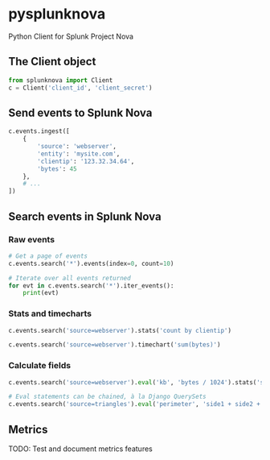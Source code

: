 # pysplunknova
Python Client for Splunk Project Nova

## The Client object
```python
from splunknova import Client
c = Client('client_id', 'client_secret')
```

## Send events to Splunk Nova
```python
c.events.ingest([
    {
        'source': 'webserver',
        'entity': 'mysite.com',
        'clientip': '123.32.34.64',
        'bytes': 45
    },
    # ...
])
```

## Search events in Splunk Nova
### Raw events
```python
# Get a page of events
c.events.search('*').events(index=0, count=10)

# Iterate over all events returned
for evt in c.events.search('*').iter_events():
    print(evt)
```
### Stats and timecharts
```python
c.events.search('source=webserver').stats('count by clientip')

c.events.search('source=webserver').timechart('sum(bytes)')
```
### Calculate fields
```python
c.events.search('source=webserver').eval('kb', 'bytes / 1024').stats('sum(kb)')

# Eval statements can be chained, à la Django QuerySets
c.events.search('source=triangles').eval('perimeter', 'side1 + side2 + side3').eval('longest_side', 'max(side1, side2, side3)')
```

## Metrics
TODO: Test and document metrics features
